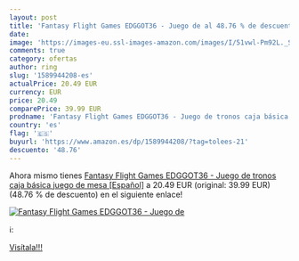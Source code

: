 ```yaml
---
layout: post
title: 'Fantasy Flight Games EDGGOT36 - Juego de al 48.76 % de descuento'
date: 
image: 'https://images-eu.ssl-images-amazon.com/images/I/51vwl-Pm92L._SL200_.jpg'
comments: true
category: ofertas
author: ring
slug: '1589944208-es'
actualPrice: 20.49 EUR
currency: EUR
price: 20.49
comparePrice: 39.99 EUR
prodname: 'Fantasy Flight Games EDGGOT36 - Juego de tronos caja básica  juego de mesa [Español]'
country: 'es'
flag: '🇪🇸'
buyurl: 'https://www.amazon.es/dp/1589944208/?tag=tolees-21'
descuento: '48.76'
---
```


Ahora mismo tienes [Fantasy Flight Games EDGGOT36 - Juego de tronos caja básica  juego de mesa [Español]](https://www.amazon.es/dp/1589944208/?tag=tolees-21) a 20.49 EUR (original: 39.99 EUR) (48.76 %  de descuento) en el siguiente enlace!

[![Fantasy Flight Games EDGGOT36 - Juego de](https://images-eu.ssl-images-amazon.com/images/I/51vwl-Pm92L._SL200_.jpg)](https://www.amazon.es/dp/1589944208/?tag=tolees-21)

ℹ️:


[Visítala!!!](https://www.amazon.es/dp/1589944208/?tag=tolees-21)
